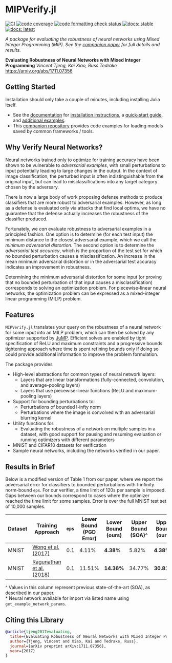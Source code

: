 # MIPVerify.jl

[![CI](https://github.com/vtjeng/MIPVerify.jl/workflows/CI/badge.svg)](https://github.com/vtjeng/MIPVerify.jl/actions?query=workflow%3ACI)
[![code coverage](https://codecov.io/gh/vtjeng/MIPVerify.jl/branch/master/graph/badge.svg)](http://codecov.io/github/vtjeng/MIPVerify.jl?branch=master)
[![code formatting check status](https://github.com/vtjeng/MIPVerify.jl/workflows/JuliaFormatter/badge.svg?branch=master)](https://github.com/vtjeng/MIPVerify.jl/actions?query=workflow%3AJuliaFormatter+branch%3Amaster)
[![docs: stable](https://img.shields.io/badge/docs-stable-blue.svg)](https://vtjeng.github.io/MIPVerify.jl/stable)
[![docs: latest](https://img.shields.io/badge/docs-latest-blue.svg)](https://vtjeng.github.io/MIPVerify.jl/latest)

_A package for evaluating the robustness of neural networks using Mixed Integer Programming (MIP). See the [companion paper](https://arxiv.org/abs/1711.07356) for full details and results._

**Evaluating Robustness of Neural Networks with Mixed Integer Programming**
_Vincent Tjeng, Kai Xiao, Russ Tedrake_
https://arxiv.org/abs/1711.07356

## Getting Started

Installation should only take a couple of minutes, including installing Julia itself.

- See the [documentation](https://vtjeng.github.io/MIPVerify.jl/latest) for [installation instructions](https://vtjeng.github.io/MIPVerify.jl/latest/#Installation-1), a [quick-start guide](https://nbviewer.jupyter.org/github/vtjeng/MIPVerify.jl/blob/master/examples/00_quickstart.ipynb), and [additional examples](https://nbviewer.jupyter.org/github/vtjeng/MIPVerify.jl/tree/master/examples/).
- This [companion repository](https://github.com/vtjeng/MIPVerify-converter) provides code examples for loading models saved by common frameworks / tools.

## Why Verify Neural Networks?

Neural networks trained only to optimize for training accuracy have been shown to be vulnerable to _adversarial examples_, with small perturbations to input potentially leading to large changes in the output. In the context of image classification, the perturbed input is often indistinguishable from the original input, but can lead to misclassifications into any target category chosen by the adversary.

There is now a large body of work proposing defense methods to produce classifiers that are more robust to adversarial examples. However, as long as a defense is evaluated only via attacks that find local optima, we have no guarantee that the defense actually increases the robustness of the classifier produced.

Fortunately, we _can_ evaluate robustness to adversarial examples in a principled fashion. One option is to determine (for each test input) the minimum distance to the closest adversarial example, which we call the _minimum adversarial distortion_. The second option is to determine the _adversarial test accuracy_, which is the proportion of the test set for which no bounded perturbation causes a misclassification. An increase in the mean minimum adversarial distortion or in the adversarial test accuracy indicates an improvement in robustness.

Determining the minimum adversarial distortion for some input (or proving that no bounded perturbation of that input causes a misclassification) corresponds to solving an optimization problem. For piecewise-linear neural networks, the optimization problem can be expressed as a mixed-integer linear programming (MILP) problem.

## Features

`MIPVerify.jl` translates your query on the robustness of a neural network for some input into an MILP problem, which can then be solved by any optimizer supported by [JuMP](https://github.com/JuliaOpt/JuMP.jl). Efficient solves are enabled by tight specification of ReLU and maximum constraints and a progressive bounds tightening approach where time is spent refining bounds only if doing so could provide additional information to improve the problem formulation.

The package provides

- High-level abstractions for common types of neural network layers:
  - Layers that are linear transformations (fully-connected, convolution, and average-pooling layers)
  - Layers that use piecewise-linear functions (ReLU and maximum-pooling layers)
- Support for bounding perturbations to:
  - Perturbations of bounded l-infty norm
  - Perturbations where the image is convolved with an adversarial blurring kernel
- Utility functions for:
  - Evaluating the robustness of a network on multiple samples in a dataset, with good support for pausing and resuming evaluation or running optimizers with different parameters
- MNIST and CIFAR10 datasets for verification
- Sample neural networks, including the networks verified in our paper.

## Results in Brief

Below is a modified version of Table 1 from our paper, where we report the adversarial error for classifiers to bounded perturbations with l-infinity norm-bound `eps`. For our verifier, a time limit of 120s per sample is imposed. Gaps between our bounds correspond to cases where the optimizer reached the time limit for some samples. Error is over the full MNIST test set of 10,000 samples.

| Dataset | Training Approach                                            | `eps` | Lower<br>Bound<br>(PGD Error) | Lower<br>Bound<br>(ours) | Upper<br>Bound<br>(SOA)\^ | Upper<br>Bound<br>(ours) | Name in package\*              |
| ------- | ------------------------------------------------------------ | ----- | ----------------------------- | ------------------------ | ------------------------- | ------------------------ | ------------------------------ |
| MNIST   | [Wong et al. (2017)](https://arxiv.org/abs/1711.00851)       | 0.1   | 4.11%                         | **4.38%**                | 5.82%                     | **4.38%**                | `MNIST.WK17a_linf0.1_authors`  |
| MNIST   | [Ragunathan et al. (2018)](https://arxiv.org/abs/1801.09344) | 0.1   | 11.51%                        | **14.36%**               | 34.77%                    | **30.81%**               | `MNIST.RSL18a_linf0.1_authors` |

\^ Values in this column represent previous state-of-the-art (SOA), as described in our paper.<br> \* Neural network available for import via listed name using `get_example_network_params`.

## Citing this Library

```bibtex
@article{tjeng2017evaluating,
  title={Evaluating Robustness of Neural Networks with Mixed Integer Programming},
  author={Tjeng, Vincent and Xiao, Kai and Tedrake, Russ},
  journal={arXiv preprint arXiv:1711.07356},
  year={2017}
}
```
